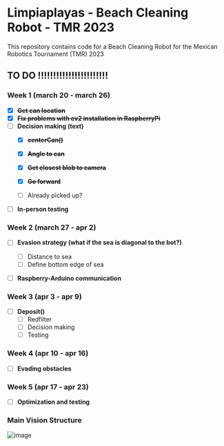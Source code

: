 # Limpiaplayas - Beach Cleaning Robot - TMR 2023
This repository contains code for a Beach Cleaning Robot for the Mexican Robotics Tournament (TMR) 2023


## TO DO !!!!!!!!!!!!!!!!!!!!!!!

### Week 1  (march 20 - march 26)
- [x] ~~**Get can location**~~
- [x] ~~**Fix problems with cv2 installation in RaspberryPi**~~
- [ ] **Decision making (text)**
  - [x] ~~**centerCan()**~~
  - [x] ~~**Angle to can**~~
  - [x] ~~**Get closest blob to camera**~~
  
  - [x] ~~**Go forward**~~
  - [ ] Already picked up?
  
- [ ] **In-person testing**

### Week 2 (march 27 - apr 2)
- [ ] **Evasion strategy (what if the sea is diagonal to the bot?)**
  - [ ] Distance to sea
  - [ ] Define bottom edge of sea
- [ ]  **Raspberry-Arduino communication**


### Week 3 (apr 3 - apr 9)
- [ ] **Deposit()**
  - [ ] Redfilter
  - [ ] Decision making
  - [ ] Testing

### Week 4 (apr 10 - apr 16)
- [ ] **Evading obstacles**

### Week 5 (apr 17 - apr 23)
- [ ] **Optimization and testing**







### Main Vision Structure
![image](https://user-images.githubusercontent.com/105238261/224566460-38978fe1-16b6-4031-8511-14af33802da2.png)



